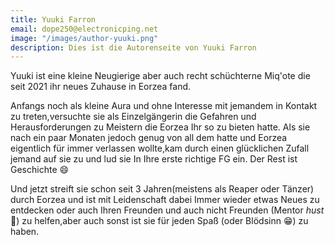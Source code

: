 ```yaml
---
title: Yuuki Farron
email: dope250@electronicping.net
image: "/images/author-yuuki.png"
description: Dies ist die Autorenseite von Yuuki Farron
---
```


Yuuki ist eine kleine Neugierige aber auch recht schüchterne Miq'ote die seit 2021 ihr neues Zuhause in Eorzea fand.

Anfangs noch als kleine Aura und ohne Interesse mit jemandem in Kontakt zu treten,versuchte sie als Einzelgängerin die Gefahren und Herausforderungen zu Meistern die Eorzea Ihr so zu bieten hatte.
Als sie nach ein paar Monaten jedoch genug von all dem hatte und Eorzea eigentlich für immer verlassen wollte,kam durch einen glücklichen Zufall jemand auf sie zu und lud sie In Ihre erste richtige FG ein. Der Rest ist Geschichte 😄 

Und jetzt streift sie schon seit 3 Jahren(meistens als Reaper oder Tänzer) durch Eorzea und ist mit Leidenschaft dabei Immer wieder etwas Neues zu entdecken oder auch Ihren Freunden und auch nicht Freunden (Mentor *hust*🥸) zu helfen,aber auch sonst ist sie für jeden Spaß (oder Blödsinn 😁) zu haben.
